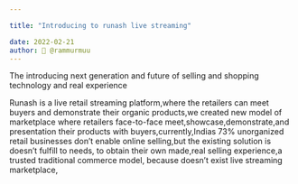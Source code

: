 ```yaml
---

title: "Introducing to runash live streaming"

date: 2022-02-21
author: 🙋 @rammurmuu
---
```

The introducing next generation and future of selling and shopping technology and real experience

Runash is a live retail streaming platform,where the retailers can meet buyers and demonstrate their organic products,we created new model of marketplace where retailers face-to-face meet,showcase,demonstrate,and presentation their products with buyers,currently,Indias 73% unorganized retail businesses don’t enable online selling,but the existing solution is doesn’t fulfill to needs, to obtain their own made,real selling experience,a trusted traditional commerce model, because doesn’t exist live streaming marketplace,
